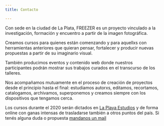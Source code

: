 ```yaml
---
title: Contacto

---
```

Con sede en la ciudad de La Plata, FREEZER es un proyecto vinculado a la investigación, formación y encuentro a partir de la imagen fotográfica.

Creamos cursos para quienes están comenzando y para aquellxs con herramientas anteriores que quieran pensar, fortalecer y producir nuevas propuestas a partir de su imaginario visual.

También producimos eventos y contenido web donde nuestros participantes podrán mostrar sus trabajos curados en el transcurso de los talleres.

Nos acompañamos mutuamente en el proceso de creación de proyectos desde el principio hasta el final: estudiamos autorxs, editamos, recortamos, catalogamos, archivamos, superponemos y creamos siempre con los dispositivos que tengamos cerca.

Los cursos durante el 2020 serán dictados en [La Playa Estudios](https://www.instagram.com/laplayaestudios/ " La Playa Estudios")  y de forma online con ganas intensas de trasladarse también a otros puntos del país. Si tenés alguna duda o propuesta [mandanos un mail ](mailto:freezerfoto@gmail.com "mandanos un mail ")
